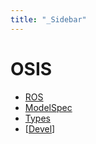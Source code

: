 ```yaml
---
title: "_Sidebar"
---
```

# OSIS

* [ROS](ROs)
* [ModelSpec](ModelSpec)
* [Types](Types)
* [[Devel](Devel)]

